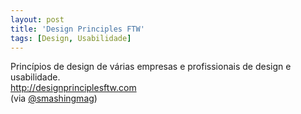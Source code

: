 ```yaml
---
layout: post
title: 'Design Principles FTW'
tags: [Design, Usabilidade]
---
```


Princípios de design de várias empresas e profissionais de design e usabilidade.<br>
<http://designprinciplesftw.com><br>
(via [@smashingmag](https://twitter.com/smashingmag/status/391476872590008320))
